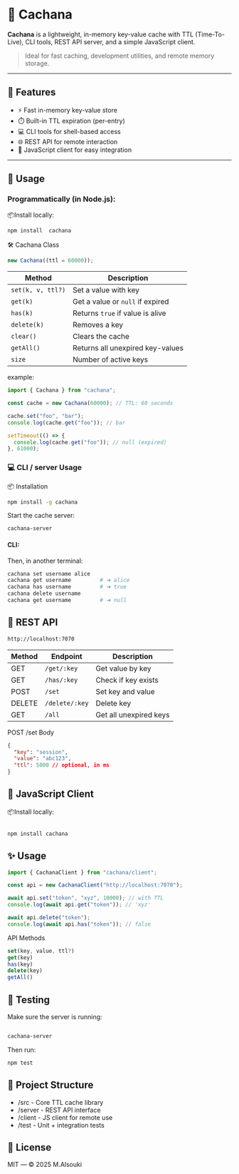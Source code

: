 # 🧠 Cachana

**Cachana** is a lightweight, in-memory key-value cache with TTL (Time-To-Live), CLI tools, REST API server, and a simple JavaScript client.

> Ideal for fast caching, development utilities, and remote memory storage.

---

## 🚀 Features

- ⚡ Fast in-memory key-value store
- ⏱️ Built-in TTL expiration (per-entry)
- 💻 CLI tools for shell-based access
- 🌐 REST API for remote interaction
- 🧪 JavaScript client for easy integration

---

## 🧠 Usage

### Programmatically (in Node.js):

📦Install locally:

```bash
npm install  cachana
```

🛠 Cachana Class

```js
new Cachana((ttl = 60000));
```

| Method            | Description                      |
| ----------------- | -------------------------------- |
| `set(k, v, ttl?)` | Set a value with key             |
| `get(k)`          | Get a value or `null` if expired |
| `has(k)`          | Returns `true` if value is alive |
| `delete(k)`       | Removes a key                    |
| `clear()`         | Clears the cache                 |
| `getAll()`        | Returns all unexpired key-values |
| `size`            | Number of active keys            |

example:

```js
import { Cachana } from "cachana";

const cache = new Cachana(60000); // TTL: 60 seconds

cache.set("foo", "bar");
console.log(cache.get("foo")); // bar

setTimeout(() => {
  console.log(cache.get("foo")); // null (expired)
}, 61000);
```

### 💻 CLI / server Usage

📦 Installation

```bash
npm install -g cachana
```

Start the cache server:

```bash
cachana-server

```

#### CLI:

Then, in another terminal:

```bash
cachana set username alice
cachana get username         # ➜ alice
cachana has username         # ➜ true
cachana delete username
cachana get username         # ➜ null

```

## 📡 REST API

```bash
http://localhost:7070

```

| Method | Endpoint       | Description            |
| ------ | -------------- | ---------------------- |
| GET    | `/get/:key`    | Get value by key       |
| GET    | `/has/:key`    | Check if key exists    |
| POST   | `/set`         | Set key and value      |
| DELETE | `/delete/:key` | Delete key             |
| GET    | `/all`         | Get all unexpired keys |

POST /set Body

```json
{
  "key": "session",
  "value": "abc123",
  "ttl": 5000 // optional, in ms
}
```

## 🔗 JavaScript Client

📦Install locally:

```bash

npm install cachana

```

## ✨ Usage

```js
import { CachanaClient } from "cachana/client";

const api = new CachanaClient("http://localhost:7070");

await api.set("token", "xyz", 10000); // with TTL
console.log(await api.get("token")); // 'xyz'

await api.delete("token");
console.log(await api.has("token")); // false
```

API Methods

```js
set(key, value, ttl?)
get(key)
has(key)
delete(key)
getAll()

```

## 🔬 Testing

Make sure the server is running:

```bash

cachana-server

```

Then run:

```bash
npm test

```

## 🧩 Project Structure

- /src - Core TTL cache library
- /server - REST API interface
- /client - JS client for remote use
- /test - Unit + integration tests

## 📄 License

MIT — © 2025 M.Alsouki
